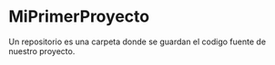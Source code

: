 # MiPrimerProyecto
Un repositorio es una carpeta donde se guardan el codigo fuente de nuestro proyecto.
